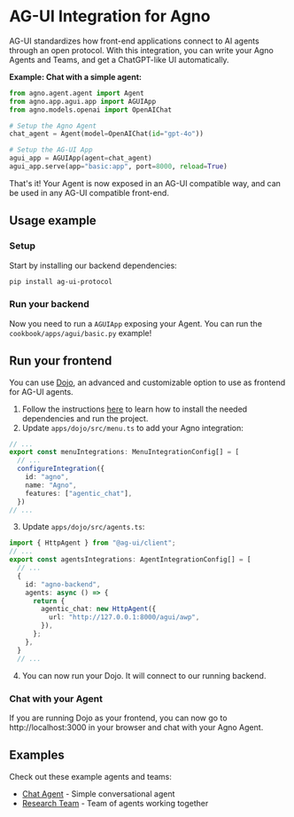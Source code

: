 # AG-UI Integration for Agno

AG-UI standardizes how front-end applications connect to AI agents through an open protocol.
With this integration, you can write your Agno Agents and Teams, and get a ChatGPT-like UI automatically.

**Example: Chat with a simple agent:**

```python my_agent.py
from agno.agent.agent import Agent
from agno.app.agui.app import AGUIApp
from agno.models.openai import OpenAIChat

# Setup the Agno Agent
chat_agent = Agent(model=OpenAIChat(id="gpt-4o"))

# Setup the AG-UI App
agui_app = AGUIApp(agent=chat_agent)
agui_app.serve(app="basic:app", port=8000, reload=True)
```

That's it! Your Agent is now exposed in an AG-UI compatible way, and can be used in any AG-UI compatible front-end.


## Usage example

### Setup

Start by installing our backend dependencies:

```bash
pip install ag-ui-protocol
```

### Run your backend

Now you need to run a `AGUIApp` exposing your Agent. You can run the `cookbook/apps/agui/basic.py` example!

## Run your frontend

You can use [Dojo](https://github.com/ag-ui-protocol/ag-ui/tree/main/typescript-sdk/apps/dojo), an advanced and customizable option to use as frontend for AG-UI agents.

1. Follow the instructions [here](https://github.com/ag-ui-protocol/ag-ui/tree/main/typescript-sdk/apps/dojo) to learn how to install the needed dependencies and run the project.
2. Update `apps/dojo/src/menu.ts` to add your Agno integration:
```ts
// ...
export const menuIntegrations: MenuIntegrationConfig[] = [
  // ...
  configureIntegration({
    id: "agno",
    name: "Agno",
    features: ["agentic_chat"],
  })
// ...
```
3. Update `apps/dojo/src/agents.ts`:
```ts
import { HttpAgent } from "@ag-ui/client";
// ...
export const agentsIntegrations: AgentIntegrationConfig[] = [
  // ...
  {
    id: "agno-backend",
    agents: async () => {
      return {
        agentic_chat: new HttpAgent({
          url: "http://127.0.0.1:8000/agui/awp",
        }),
      };
    },
  }
  // ...
```
4. You can now run your Dojo. It will connect to our running backend.


### Chat with your Agent

If you are running Dojo as your frontend, you can now go to http://localhost:3000 in your browser and chat with your Agno Agent.


## Examples

Check out these example agents and teams:

- [Chat Agent](./basic.py) - Simple conversational agent
- [Research Team](./research_team.py) - Team of agents working together
